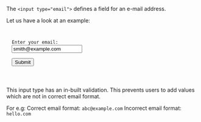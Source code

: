The `<input type="email">` defines
a field for an e-mail address.

Let us have a look at an example:
<codeblock language="html" type="lesson" defaultCSS="form {max-width: 300px; margin: 10px auto; font-family: Lato; border-radius: 10px; padding: 1rem; box-shadow: 0px 0px 4px; background-color: snow; font-size: 1.2rem; } form * { margin: 0.5rem; } button , input[type=`button`] { padding: 0.2rem 1rem; font-size: 1.1rem; font-weight: 700; margin: 1rem 0; }">
<code>
<form>
  <label>Enter your email:</label>
  <input type="email" value="smith@example.com"><br>
  <button>Submit</button><br>
</form>
</code>
</codeblock>

This input type has an
in-built validation.
This prevents users to
add values which are not
in correct email format.

For e.g:
Correct email format: `abc@example.com`
Incorrect email format: `hello.com`
